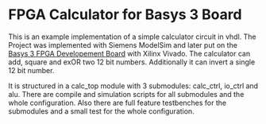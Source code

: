 # FPGA Calculator for Basys 3 Board
This is an example implementation of a simple calculator circuit in vhdl.
The Project was implemented with Siemens ModelSim and later put on the [Basys 3 FPGA Developement Board](https://www.xilinx.com/products/boards-and-kits/1-54wqge.html) with Xilinx Vivado.
The calculator can add, square and exOR two 12 bit numbers. Additionally it can invert a single 12 bit number.

It is structured in a calc_top module with 3 submodules: calc_ctrl, io_ctrl and alu.
There are compile and simulation scripts for all submodules and the whole configuration. Also there are full feature testbenches for the submodules and a small test for the whole configuration. 



